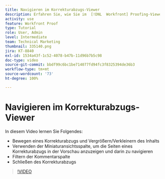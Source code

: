 ```yaml
---
title: Navigieren im Korrekturabzugs-Viewer
description: Erfahren Sie, wie Sie im  [!DNL  Workfront] Proofing-Viewer einen Korrekturabzug verschieben, den Inhalt vergrößern/verkleinern, die Miniaturbildspalte verwenden, Korrekturabzugskommentare filtern und vieles mehr.
activity: use
feature: Workfront Proof
type: Tutorial
role: User, Admin
level: Intermediate
team: Technical Marketing
thumbnail: 335140.png
jira: KT-8840
exl-id: 1534a43f-1c52-4078-b47b-11d96b7b5c98
doc-type: video
source-git-commit: bbdf99c6bc1be714077fd94fc3f8325394de36b3
workflow-type: tm+mt
source-wordcount: '73'
ht-degree: 100%

---
```


# Navigieren im Korrekturabzugs-Viewer

In diesem Video lernen Sie Folgendes:

* Bewegen eines Korrekturabzugs und Vergrößern/Verkleinern des Inhalts
* Verwenden der Miniaturansichtsspalte, um die Seiten eines Korrekturabzugs in der Vorschau anzuzeigen und darin zu navigieren
* Filtern der Kommentarspalte
* Schließen des Korrekturabzugs

>[!VIDEO](https://video.tv.adobe.com/v/335140/?quality=12&learn=on&enablevpops=1)

<!-- 
## Learn more
* Review a static proof
* Search within a proof
* Compare proofs
* Configure proofing viewer settings
* View the [!DNL Workfront] object associated with a proof
* Share a proof from the proofing viewer
* Print a proof summary within [!DNL Workfront]
-->
